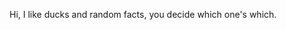 Hi, I like ducks and random facts, you decide which one's which.

<!---
LangeNiklas/LangeNiklas is a ✨ special ✨ repository because its `README.md` (this file) appears on your GitHub profile.
You can click the Preview link to take a look at your changes.
--->
